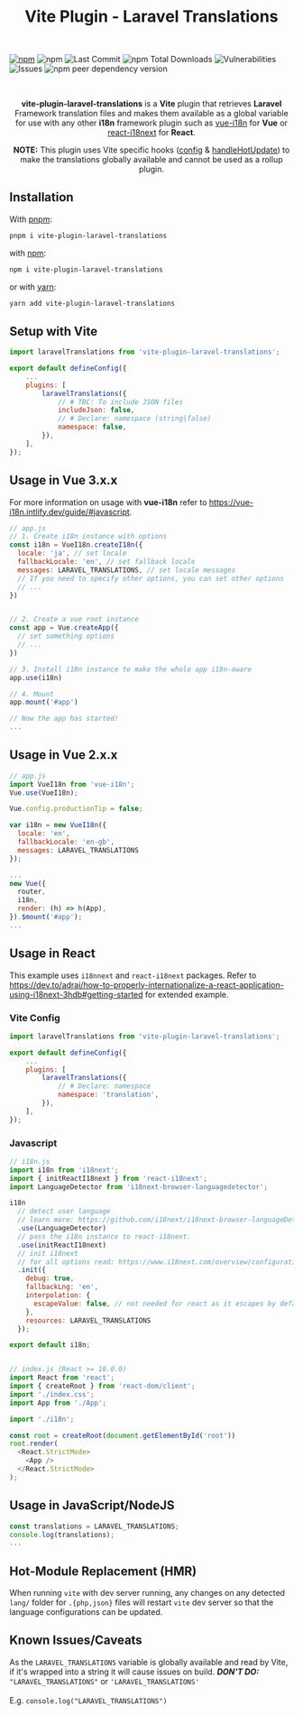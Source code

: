 <h1 align="center" style="border:none !important">
    Vite Plugin - Laravel Translations
</h1>

<br/>

<a href="https://www.npmjs.com/package/vite-plugin-laravel-translations">![npm](https://img.shields.io/static/v1?label=npm&message=Download&color=red)</a>
![npm](https://img.shields.io/npm/v/vite-plugin-laravel-translations)
![Last Commit](https://img.shields.io/github/last-commit/dcodegroup/vite-plugin-laravel-translations)
![npm Total Downloads](https://img.shields.io/npm/dt/vite-plugin-laravel-translations)
![Vulnerabilities](https://img.shields.io/snyk/vulnerabilities/github/dcodegroup/vite-plugin-laravel-translations)
![Issues](https://img.shields.io/github/issues/dcodegroup/vite-plugin-laravel-translations)
![npm peer dependency version](https://img.shields.io/npm/dependency-version/vite-plugin-laravel-translations/peer/vite)

<br/>

<p align="center">
    <b>vite-plugin-laravel-translations</b> is a <b>Vite</b> plugin that retrieves <b>Laravel</b> Framework translation
    files and makes them available as a global variable for use with any other <b>i18n</b> framework plugin such as <a href="https://www.npmjs.com/package/vue-i18n">vue-i18n</a> for <b>Vue</b> or <a href="https://www.npmjs.com/package/react-i18next">react-i18next</a> for <b>React</b>.
</p>

<p align="center">
    <b>NOTE:</b> This plugin uses Vite specific hooks (<a href="https://vitejs.dev/guide/api-plugin.html#config">config</a> & <a href="https://vitejs.dev/guide/api-plugin.html#handlehotupdate">handleHotUpdate</a>) to make the translations globally available and cannot be used as a rollup plugin.
</p>

## Installation

With [pnpm](https://pnpm.io):
```sh
pnpm i vite-plugin-laravel-translations
```

with [npm](https://www.npmjs.com):
```sh
npm i vite-plugin-laravel-translations
```

or with [yarn](https://yarnpkg.com):
```sh
yarn add vite-plugin-laravel-translations
```

## Setup with Vite
```js
import laravelTranslations from 'vite-plugin-laravel-translations';

export default defineConfig({
	...
	plugins: [
		laravelTranslations({
			// # TBC: To include JSON files
			includeJson: false,
			// # Declare: namespace (string|false)
			namespace: false,
		}),
	],
});
```

## Usage in Vue 3.x.x
For more information on usage with <b>vue-i18n</b> refer to <a href="https://vue-i18n.intlify.dev/guide/#javascript">https://vue-i18n.intlify.dev/guide/#javascript</a>.

```js
// app.js
// 1. Create i18n instance with options
const i18n = VueI18n.createI18n({
  locale: 'ja', // set locale
  fallbackLocale: 'en', // set fallback locale
  messages: LARAVEL_TRANSLATIONS, // set locale messages
  // If you need to specify other options, you can set other options
  // ...
})


// 2. Create a vue root instance
const app = Vue.createApp({
  // set something options
  // ...
})

// 3. Install i18n instance to make the whole app i18n-aware
app.use(i18n)

// 4. Mount
app.mount('#app')

// Now the app has started!
...
```

## Usage in Vue 2.x.x
```js
// app.js
import VueI18n from 'vue-i18n';
Vue.use(VueI18n);

Vue.config.productionTip = false;

var i18n = new VueI18n({
  locale: 'en',
  fallbackLocale: 'en-gb',
  messages: LARAVEL_TRANSLATIONS
});

...
new Vue({
  router,
  i18n,
  render: (h) => h(App),
}).$mount('#app');
...
```

## Usage in React
This example uses `i18nnext` and `react-i18next` packages. Refer to <a href="https://dev.to/adrai/how-to-properly-internationalize-a-react-application-using-i18next-3hdb#getting-started">https://dev.to/adrai/how-to-properly-internationalize-a-react-application-using-i18next-3hdb#getting-started</a> for extended example.


### <b>Vite Config</b>
```js
import laravelTranslations from 'vite-plugin-laravel-translations';

export default defineConfig({
	...
	plugins: [
		laravelTranslations({
			// # Declare: namespace
			namespace: 'translation',
		}),
	],
});
```

### <b>Javascript</b>
```js
// i18n.js
import i18n from 'i18next';
import { initReactI18next } from 'react-i18next';
import LanguageDetector from 'i18next-browser-languagedetector';

i18n
  // detect user language
  // learn more: https://github.com/i18next/i18next-browser-languageDetector
  .use(LanguageDetector)
  // pass the i18n instance to react-i18next.
  .use(initReactI18next)
  // init i18next
  // for all options read: https://www.i18next.com/overview/configuration-options
  .init({
    debug: true,
    fallbackLng: 'en',
    interpolation: {
      escapeValue: false, // not needed for react as it escapes by default
    },
    resources: LARAVEL_TRANSLATIONS
  });

export default i18n;


// index.js (React >= 18.0.0)
import React from 'react';
import { createRoot } from 'react-dom/client';
import './index.css';
import App from './App';

import './i18n';

const root = createRoot(document.getElementById('root'))
root.render(
  <React.StrictMode>
    <App />
  </React.StrictMode>
);
```

## Usage in JavaScript/NodeJS
```js
const translations = LARAVEL_TRANSLATIONS;
console.log(translations);
...
```


## Hot-Module Replacement (HMR)

When running `vite` with dev server running, any changes on any detected `lang/` folder for `.{php,json}` files will restart `vite` dev server so that the language configurations can be updated.


## Known Issues/Caveats

As the `LARAVEL_TRANSLATIONS` variable is globally available and read by Vite, if it's wrapped into a string it will cause issues on build. <b><i>DON'T DO:</i></b> `"LARAVEL_TRANSLATIONS"` or `'LARAVEL_TRANSLATIONS'`
<br/><br/>E.g. `console.log("LARAVEL_TRANSLATIONS")`